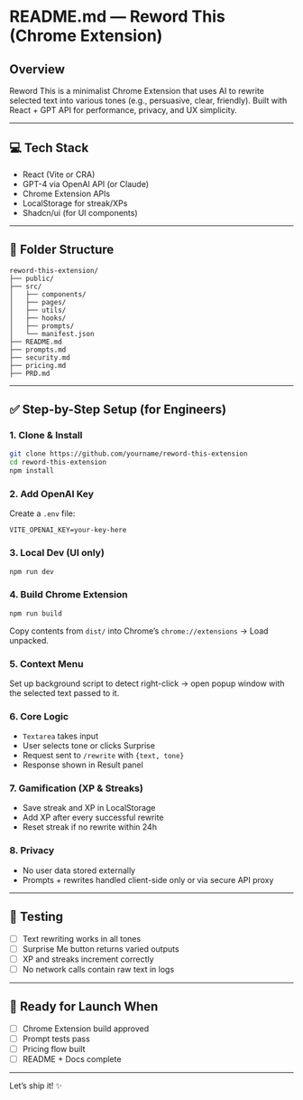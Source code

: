 # README.md — Reword This (Chrome Extension)

## Overview
Reword This is a minimalist Chrome Extension that uses AI to rewrite selected text into various tones (e.g., persuasive, clear, friendly). Built with React + GPT API for performance, privacy, and UX simplicity.

---

## 💻 Tech Stack
- React (Vite or CRA)
- GPT-4 via OpenAI API (or Claude)
- Chrome Extension APIs
- LocalStorage for streak/XPs
- Shadcn/ui (for UI components)

---

## 🧱 Folder Structure
```
reword-this-extension/
├── public/
├── src/
│   ├── components/
│   ├── pages/
│   ├── utils/
│   ├── hooks/
│   ├── prompts/
│   └── manifest.json
├── README.md
├── prompts.md
├── security.md
├── pricing.md
├── PRD.md
```

---

## ✅ Step-by-Step Setup (for Engineers)

### 1. Clone & Install
```bash
git clone https://github.com/yourname/reword-this-extension
cd reword-this-extension
npm install
```

### 2. Add OpenAI Key
Create a `.env` file:
```
VITE_OPENAI_KEY=your-key-here
```

### 3. Local Dev (UI only)
```bash
npm run dev
```

### 4. Build Chrome Extension
```bash
npm run build
```
Copy contents from `dist/` into Chrome’s `chrome://extensions` → Load unpacked.

### 5. Context Menu
Set up background script to detect right-click → open popup window with the selected text passed to it.

### 6. Core Logic
- `Textarea` takes input
- User selects tone or clicks Surprise
- Request sent to `/rewrite` with `{text, tone}`
- Response shown in Result panel

### 7. Gamification (XP & Streaks)
- Save streak and XP in LocalStorage
- Add XP after every successful rewrite
- Reset streak if no rewrite within 24h

### 8. Privacy
- No user data stored externally
- Prompts + rewrites handled client-side only or via secure API proxy

---

## 🧪 Testing
- [ ] Text rewriting works in all tones
- [ ] Surprise Me button returns varied outputs
- [ ] XP and streaks increment correctly
- [ ] No network calls contain raw text in logs

---

## 🚀 Ready for Launch When
- [ ] Chrome Extension build approved
- [ ] Prompt tests pass
- [ ] Pricing flow built
- [ ] README + Docs complete

---

Let’s ship it! ✨

